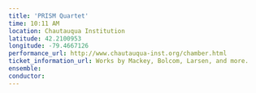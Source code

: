 ```yaml
---
title: 'PRISM Quartet'
time: 10:11 AM
location: Chautauqua Institution
latitude: 42.2100953
longitude: -79.4667126
performance_url: http://www.chautauqua-inst.org/chamber.html
ticket_information_url: Works by Mackey, Bolcom, Larsen, and more.
ensemble: 
conductor: 
---
```

